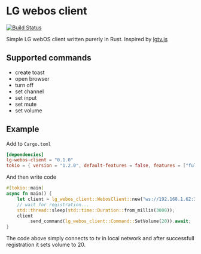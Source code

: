 # LG webos client

[![Build Status](https://travis-ci.com/kziemianek/lg-webos-client.svg?branch=main)](https://travis-ci.com/kziemianek/lg-webos-client)


Simple LG webOS client written purerly in Rust.
Inspired by [lgtv.js](https://github.com/msloth/lgtv.js)

## Supported commands

* create toast
* open browser
* turn off
* set channel
* set input
* set mute
* set volume

## Example

Add to `Cargo.toml`

```toml
[dependencies]
lg-webos-client = "0.1.0"
tokio = { version = "1.2.0", default-features = false, features = ["full"] }
```

And then write code

```rust
#[tokio::main]
async fn main() {
    let client = lg_webos_client::WebosClient::new("ws://192.168.1.62:3000/").await;
    // wait for registration...
    std::thread::sleep(std::time::Duration::from_millis(3000));
    client
        .send_command(lg_webos_client::Command::SetVolume(20)).await;
}
```

The code above simply connects to tv in local network and after successfull registration it sets volume to 20.